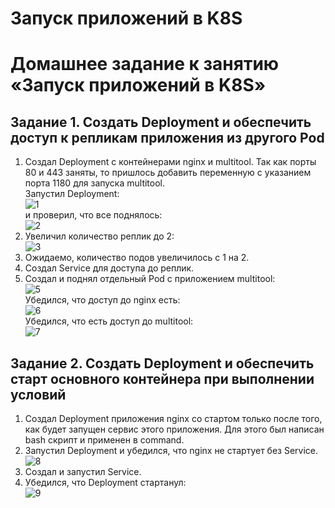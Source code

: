 # Запуск приложений в K8S
# Домашнее задание к занятию «Запуск приложений в K8S»

## Задание 1. Создать Deployment и обеспечить доступ к репликам приложения из другого Pod
  1. Создал Deployment с контейнерами nginx и multitool. Так как порты 80 и 443 заняты, то пришлось добавить переменную с указанием порта 1180 для запуска multitool.  
     Запустил Deployment:  
     ![1](https://github.com/user-attachments/assets/2a624ecb-eff8-48b0-83e4-2fdd75aa5916)  
     и проверил, что все поднялось:  
     ![2](https://github.com/user-attachments/assets/858ff57c-5d0c-4f37-b52c-7d53c54845e7)
  2. Увеличил количество реплик до 2:  
     ![3](https://github.com/user-attachments/assets/093f10d1-ff42-495c-a61d-8573b3c4ce3e)
  3. Ожидаемо, количество подов увеличилось с 1 на 2.
  4. Создал Service для доступа до реплик.
  5. Создал и поднял отдельный Pod с приложением multitool:  
     ![5](https://github.com/user-attachments/assets/6e4076eb-882a-42c3-a246-aaf4fb35be95)  
     Убедился, что доступ до nginx есть:  
     ![6](https://github.com/user-attachments/assets/66f3d7fb-6189-45e6-bc17-046b6418b019)  
     Убедился, что есть доступ до multitool:  
     ![7](https://github.com/user-attachments/assets/15e96390-5305-4a6c-87f7-29dc34312843)

## Задание 2. Создать Deployment и обеспечить старт основного контейнера при выполнении условий
  1. Создал Deployment приложения nginx со стартом только после того, как будет запущен сервис этого приложения. Для этого был написан bash скрипт и применен в command.
  2. Запустил Deployment и убедился, что nginx не стартует без Service.  
     ![8](https://github.com/user-attachments/assets/c0426a39-b209-4c6e-b8ae-846cec843734)
  3. Создал и запустил Service.
  4. Убедился, что Deployment стартанул:  
     ![9](https://github.com/user-attachments/assets/9e47326a-c4aa-4b50-a89e-71f1085c2832)
